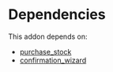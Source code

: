 # Dependencies

This addon depends on:

- [purchase_stock](https://github.com/bringout/oca-ocb-warehouse)
- [confirmation_wizard](https://github.com/bringout/oca-technical)
